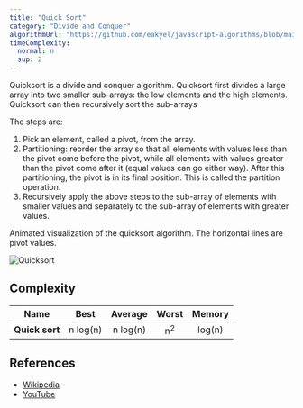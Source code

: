 ```yaml
---
title: "Quick Sort"
category: "Divide and Conquer"
algorithmUrl: "https://github.com/eakyel/javascript-algorithms/blob/main/QuickSort.js"
timeComplexity:
  normal: n
  sup: 2
---
```


Quicksort is a divide and conquer algorithm.
Quicksort first divides a large array into two smaller
sub-arrays: the low elements and the high elements.
Quicksort can then recursively sort the sub-arrays

The steps are:

1. Pick an element, called a pivot, from the array.
2. Partitioning: reorder the array so that all elements with
   values less than the pivot come before the pivot, while all
   elements with values greater than the pivot come after it
   (equal values can go either way). After this partitioning,
   the pivot is in its final position. This is called the
   partition operation.
3. Recursively apply the above steps to the sub-array of
   elements with smaller values and separately to the
   sub-array of elements with greater values.

Animated visualization of the quicksort algorithm.
The horizontal lines are pivot values.

![Quicksort](https://upload.wikimedia.org/wikipedia/commons/6/6a/Sorting_quicksort_anim.gif)

## Complexity

| Name           |     Best      |    Average    |     Worst     | Memory |
| -------------- | :-----------: | :-----------: | :-----------: | :----: |
| **Quick sort** | n&nbsp;log(n) | n&nbsp;log(n) | n<sup>2</sup> | log(n) |

## References

- [Wikipedia](https://en.wikipedia.org/wiki/Quicksort)
- [YouTube](https://www.youtube.com/watch?v=SLauY6PpjW4&index=28&list=PLLXdhg_r2hKA7DPDsunoDZ-Z769jWn4R8)
